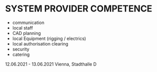 # SYSTEM PROVIDER COMPETENCE

+ communication
+ local staff
+ CAD planning
+ local Equipment (rigging / electrics)
+ local authorisation clearing
+ security
+ catering

12.06.2021 - 13.06.2021 Vienna, Stadthalle D